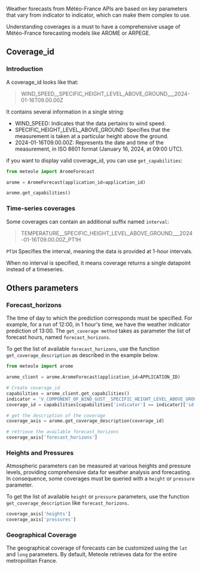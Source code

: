 Weather forecasts from Météo-France APIs are based on key parameters that vary from indicator to indicator, which can make them complex to use.

Understanding coverages is a must to have a comprehensive usage of Météo-France forecasting models like AROME or ARPEGE.

## Coverage_id

### Introduction
A coverage_id looks like that:

> WIND_SPEED__SPECIFIC_HEIGHT_LEVEL_ABOVE_GROUND___2024-01-16T09.00.00Z

It contains several information in a single string:

- WIND_SPEED: Indicates that the data pertains to wind speed.
- SPECIFIC_HEIGHT_LEVEL_ABOVE_GROUND: Specifies that the measurement is taken at a particular height above the ground.
- 2024-01-16T09.00.00Z: Represents the date and time of the measurement, in ISO 8601 format (January 16, 2024, at 09:00 UTC).

if you want to display valid coverage_id, you can use `get_capabilities`:

```python
from meteole import AromeForecast

arome = AromeForecast(application_id=application_id)

arome.get_capabilities()
```

### Time-series coverages

Some coverages can contain an additional suffix named `interval`:

> TEMPERATURE__SPECIFIC_HEIGHT_LEVEL_ABOVE_GROUND___2024-01-16T09.00.00Z_PT1H

`PT1H` Specifies the interval, meaning the data is provided at 1-hour intervals.

When no interval is specified, it means coverage returns a single datapoint instead of a timeseries.

## Others parameters
### Forecast_horizons
The time of day to which the prediction corresponds must be specified. For example, for a run of 12:00, in 1 hour's time, we have the weather indicator prediction of 13:00.
The `get_coverage method` takes as parameter the list of forecast hours, named `forecast_horizons`.

To get the list of available `forecast_horizons`, use the function `get_coverage_description` as described in the example below.

```python
from meteole import arome

arome_client = arome.AromeForecast(application_id=APPLICATION_ID)

# Create coverage_id
capabilities = arome_client.get_capabilities()
indicator = 'V_COMPONENT_OF_WIND_GUST__SPECIFIC_HEIGHT_LEVEL_ABOVE_GROUND'
coverage_id = capabilities[capabilities['indicator'] == indicator]['id'].iloc[0]

# get the description of the coverage
coverage_axis = arome.get_coverage_description(coverage_id)

# retrieve the available forecast_horizons
coverage_axis['forecast_horizons']
```

### Heights and Pressures

Atmospheric parameters can be measured at various heights and pressure levels, providing comprehensive data for weather analysis and forecasting. In consequence, some coverages must be queried with a `height` or `pressure` parameter.

To get the list of available `height` or `pressure` parameters, use the function `get_coverage_description` like `forecast_horizons`.

```python
coverage_axis['heights']
coverage_axis['pressures']
```

### Geographical Coverage
The geographical coverage of forecasts can be customized using the `lat` and `long` parameters. By default, Meteole retrieves data for the entire metropolitan France.
